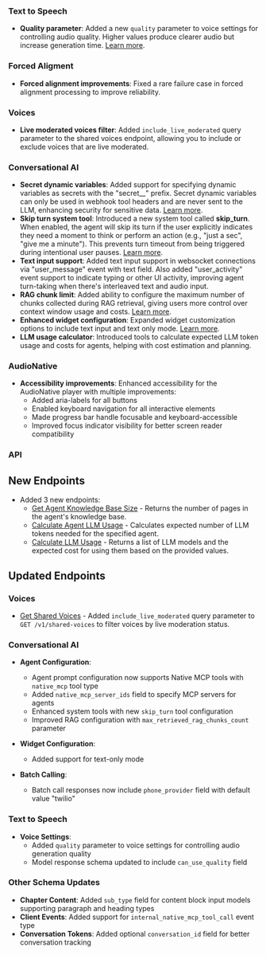 ### Text to Speech

- **Quality parameter**: Added a new `quality` parameter to voice settings for controlling audio quality. Higher values produce clearer audio but increase generation time. [Learn more](/docs/api-reference/text-to-speech/convert#request.body.voice_settings.quality).

### Forced Aligment
- **Forced alignment improvements**: Fixed a rare failure case in forced alignment processing to improve reliability.

### Voices

- **Live moderated voices filter**: Added `include_live_moderated` query parameter to the shared voices endpoint, allowing you to include or exclude voices that are live moderated.

### Conversational AI

- **Secret dynamic variables**: Added support for specifying dynamic variables as secrets with the "secret\_\_" prefix. Secret dynamic variables can only be used in webhook tool headers and are never sent to the LLM, enhancing security for sensitive data. [Learn more](/docs/conversational-ai/customization/personalization/dynamic-variables#secret-dynamic-variables).
- **Skip turn system tool**: Introduced a new system tool called **skip_turn**. When enabled, the agent will skip its turn if the user explicitly indicates they need a moment to think or perform an action (e.g., "just a sec", "give me a minute"). This prevents turn timeout from being triggered during intentional user pauses. [Learn more](/docs/conversational-ai/customization/tools/system-tools/skip-turn).
- **Text input support**: Added text input support in websocket connections via "user_message" event with text field. Also added "user_activity" event support to indicate typing or other UI activity, improving agent turn-taking when there's interleaved text and audio input.
- **RAG chunk limit**: Added ability to configure the maximum number of chunks collected during RAG retrieval, giving users
  more control over context window usage and costs. [Learn more](/docs/api-reference/agents/create#request.body.conversation_config.agent.prompt.rag.max_retrieved_rag_chunks_count).
- **Enhanced widget configuration**: Expanded widget customization options to include text input and text only mode. [Learn more](/docs/api-reference/widget/get#response.body.widget_config.text_only).
- **LLM usage calculator**: Introduced tools to calculate expected LLM token usage and costs for agents, helping with cost estimation and planning.

### AudioNative

- **Accessibility improvements**: Enhanced accessibility for the AudioNative player with multiple improvements:
  - Added aria-labels for all buttons
  - Enabled keyboard navigation for all interactive elements
  - Made progress bar handle focusable and keyboard-accessible
  - Improved focus indicator visibility for better screen reader compatibility

### API

<Accordion title="View API changes">

## New Endpoints

- Added 3 new endpoints:
  - [Get Agent Knowledge Base Size](/docs/conversational-ai/api-reference/knowledge-base/size) - Returns the number of pages in the agent's knowledge base.
  - [Calculate Agent LLM Usage](/docs/conversational-ai/api-reference/llm-usage/calculate) - Calculates expected number of LLM tokens needed for the specified agent.
  - [Calculate LLM Usage](/docs/conversational-ai/api-reference/llm-usage/calculate) - Returns a list of LLM models and the expected cost for using them based on the provided values.

## Updated Endpoints

### Voices

- [Get Shared Voices](/docs/api-reference/voices#get-shared-voices) - Added `include_live_moderated` query parameter to `GET /v1/shared-voices` to filter voices by live moderation status.

### Conversational AI

- **Agent Configuration**:

  - Agent prompt configuration now supports Native MCP tools with `native_mcp` tool type
  - Added `native_mcp_server_ids` field to specify MCP servers for agents
  - Enhanced system tools with new `skip_turn` tool configuration
  - Improved RAG configuration with `max_retrieved_rag_chunks_count` parameter

- **Widget Configuration**:

  - Added support for text-only mode

- **Batch Calling**:
  - Batch call responses now include `phone_provider` field with default value "twilio"

### Text to Speech

- **Voice Settings**:
  - Added `quality` parameter to voice settings for controlling audio generation quality
  - Model response schema updated to include `can_use_quality` field

### Other Schema Updates

- **Chapter Content**: Added `sub_type` field for content block input models supporting paragraph and heading types
- **Client Events**: Added support for `internal_native_mcp_tool_call` event type
- **Conversation Tokens**: Added optional `conversation_id` field for better conversation tracking

</Accordion>
